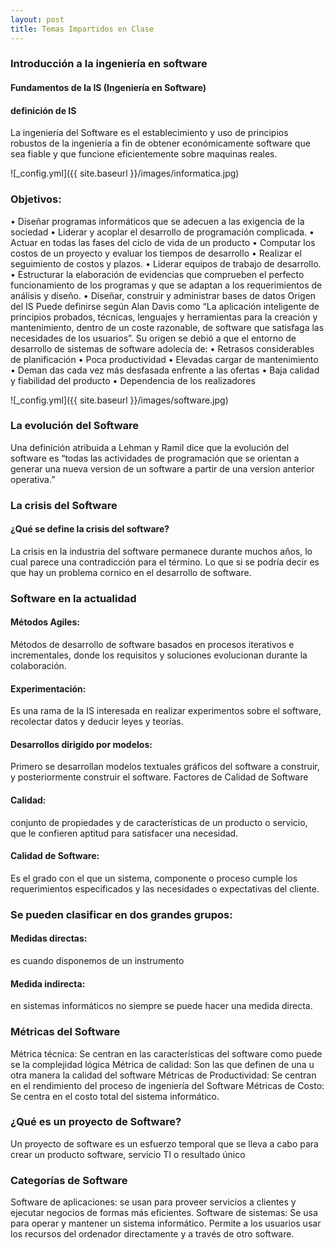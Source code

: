 ```yaml
---
layout: post
title: Temas Impartidos en Clase
---
```


### Introducción a la ingeniería en software 
#### Fundamentos de la IS (Ingeniería en Software)
#### definición de IS 

La ingeniería del Software es el establecimiento y uso de principios robustos de la ingeniería a fin de obtener económicamente software que sea fiable y que funcione eficientemente sobre maquinas reales. 

![_config.yml]({{ site.baseurl }}/images/informatica.jpg)

### Objetivos: 
•	Diseñar programas informáticos que se adecuen a las exigencia de la sociedad 
•	Liderar y acoplar el desarrollo de programación complicada.
•	Actuar en todas las fases del ciclo de vida de un producto 
•	Computar los costos de un proyecto y evaluar los tiempos de desarrollo
•	Realizar el seguimiento de costos y plazos.
•	Liderar equipos de trabajo de desarrollo.
•	Estructurar la elaboración de evidencias que comprueben el perfecto funcionamiento de los programas y que se adaptan a los requerimientos de análisis y diseño.
•	Diseñar, construir y administrar bases de datos 
Origen del IS
Puede definirse según Alan Davis como “La aplicación inteligente de principios probados, técnicas, lenguajes y herramientas para la creación y mantenimiento, dentro de un coste razonable, de software que satisfaga las necesidades de los usuarios”.
Su origen se debió a que el entorno de desarrollo de sistemas de software adolecía de:
•	Retrasos considerables de planificación 
•	Poca productividad 
•	Elevadas cargar de mantenimiento 
•	Deman
das cada vez más desfasada enfrente a las ofertas 
•	Baja calidad y fiabilidad del producto 
•	Dependencia de los realizadores 

![_config.yml]({{ site.baseurl }}/images/software.jpg)

###  La evolución del Software 

Una definición atribuida a Lehman y Ramil dice que la evolución del software es “todas las actividades de programación que se orientan a generar una nueva version de un software a partir de una version anterior operativa.”

### La crisis del Software

#### ¿Qué se define la crisis del software? 

La crisis en la industria del software permanece durante muchos años, lo cual parece una contradicción para el término. Lo que si se podría decir es que hay un problema cornico en el desarrollo de software.

### Software en la actualidad 
#### Métodos Agiles: 
Métodos de desarrollo de software basados en procesos iterativos e incrementales, donde los requisitos y soluciones evolucionan durante la colaboración.
#### Experimentación: 
Es una rama de la IS interesada en realizar experimentos sobre el software, recolectar datos y deducir leyes y teorías.
#### Desarrollos dirigido por modelos: 
Primero se desarrollan modelos textuales gráficos del software a construir, y posteriormente construir el software.
Factores de Calidad  de Software
#### Calidad: 
conjunto de propiedades y de características de un producto o servicio, que le confieren aptitud para satisfacer una necesidad.
#### Calidad de Software:
Es el grado con el que un sistema, componente o proceso cumple los requerimientos especificados y las necesidades o expectativas del cliente.

### Se pueden clasificar en dos grandes grupos:

#### Medidas directas: 
es cuando disponemos de un instrumento 
#### Medida indirecta: 
en sistemas informáticos no siempre se puede hacer una medida directa.

### Métricas del Software

Métrica técnica: Se centran en las características del software como puede se la complejidad lógica
Métrica de calidad: Son las que definen de una u otra manera la calidad del software
Métricas de Productividad: Se centran en el rendimiento del proceso de ingeniería del Software
Métricas de Costo: Se centra en el costo total del sistema informático.

### ¿Qué es un proyecto de Software?

Un proyecto de software es un esfuerzo temporal que se lleva a cabo para crear un producto software, servicio TI o resultado único 

### Categorías de Software

Software de aplicaciones: se usan para proveer servicios a clientes y ejecutar negocios de formas más eficientes.
Software de sistemas: Se usa para operar y mantener un sistema informático. Permite a los usuarios usar los recursos del ordenador directamente y a través de otro software. 


